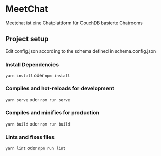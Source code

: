 # MeetChat
Meetchat ist eine Chatplattform für CouchDB basierte Chatrooms
## Project setup
Edit config.json according to the schema defined in schema.config.json

### Install Dependencies
```yarn install``` oder ```npm install```
### Compiles and hot-reloads for development
```yarn serve``` oder ```npm run serve```
### Compiles and minifies for production
```yarn build``` oder ```npm run build```
### Lints and fixes files
```yarn lint``` oder ```npm run lint```
